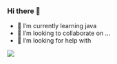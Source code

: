 ### Hi there 👋
- 🌱 I’m currently learning java
- 👯 I’m looking to collaborate on ...
- 🤔 I’m looking for help with


<p align="left">
  <a href="<p align="left">
  <a href="https://www.linkedin.com/in/chathushka-madumal-030785264/">
    <img src="https://skillicons.dev/icons?i=linkedin" />
  </a>                                               
</p>
                                                                                                        
                                                      
 
<!--
**chathushka1/chathushka1** is a ✨ _special_ ✨ repository because its `README.md` (this file) appears on your GitHub profile.

Here are some ideas to get you started:

- 🔭 I’m currently working on ...
- 🌱 I’m currently learning ...
- 👯 I’m looking to collaborate on ...
- 🤔 I’m looking for help with ...
- 💬 Ask me about ...
- 📫 How to reach me: ...
- 😄 Pronouns: ...
- ⚡ Fun fact: ...
-->
